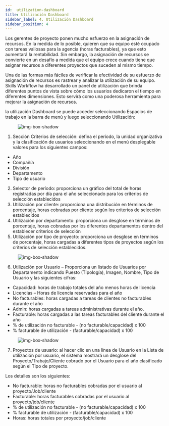 ```yaml
---
id:  utilization-dashboard
title: Utilización Dashboard
sidebar_label: 4. Utilización Dashboard
sidebar_position: 4
---
```


Los gerentes de proyecto ponen mucho esfuerzo en la asignación de recursos. En la medida de lo posible, quieren que su equipo esté ocupado con tareas valiosas para la agencia (horas facturables), ya que esto aumentará la rentabilidad. Sin embargo, la asignación de recursos se convierte en un desafío a medida que el equipo crece cuando tiene que asignar recursos a diferentes proyectos que suceden al mismo tiempo.

Una de las formas más fáciles de verificar la efectividad de su esfuerzo de asignación de recursos es rastrear y analizar la utilización de su equipo. Skills Workflow ha desarrollado un panel de utilización que brinda diferentes puntos de vista sobre cómo los usuarios dedicaron el tiempo en diferentes dimensiones. Esto servirá como una poderosa herramienta para mejorar la asignación de recursos.

la utilización Dashboard se puede acceder seleccionando Espacios de trabajo en la barra de menú y luego seleccionando Utilización:

<figure>

![img-box-shadow](/img/university/dashboards/utilization-dashboard/university-utilization-dashboard-1.png)
<figcaption></figcaption>
</figure>

1. Sección Criterios de selección: defina el período, la unidad organizativa y la clasificación de usuarios seleccionando en el menú desplegable valores para los siguientes campos:
 - Año
 - Compañía
 - División
 - Departamento
 - Tipo de usuario

2. Selector de período: proporciona un gráfico del total de horas registradas por día para el año seleccionado para los criterios de selección establecidos
3. Utilización por cliente: proporciona una distribución en términos de porcentaje, horas cobradas por cliente según los criterios de selección establecidos
4. Utilización por departamento: proporciona un desglose en términos de porcentaje, horas cobradas por los diferentes departamentos dentro del
establecer criterios de selección
5. Utilización por tipo de proyecto: proporciona un desglose en términos de porcentaje, horas cargadas a diferentes tipos de proyectos según los criterios de selección establecidos.

<figure>

![img-box-shadow](/img/university/dashboards/utilization-dashboard/university-utilization-dashboard-2.png)
<figcaption></figcaption>
</figure>

6. Utilización por Usuario – Proporciona un listado de Usuarios por Departamento indicando Puesto (Tipología), Imagen, Nombre, Tipo de Usuario y las siguientes cifras:  
 - Capacidad: horas de trabajo totales del año menos horas de licencia
 - Licencias – Horas de licencia reservadas para el año
 - No facturables: horas cargadas a tareas de clientes no facturables durante el año
 - Admin: horas cargadas a tareas administrativas durante el año.
 - Facturable: horas cargadas a las tareas facturables del cliente durante el año
 - % de utilización no facturable - (no facturable/capacidad) x 100
 - % facturable de utilización - (facturable/capacidad) x 100

<figure>

![img-box-shadow](/img/university/dashboards/utilization-dashboard/university-utilization-dashboard-3.png)
<figcaption></figcaption>
</figure>

7. Proyectos de usuario: al hacer clic en una línea de Usuario en la Lista de utilización por usuario, el sistema mostrará un desglose del Proyecto/Trabajo/Cliente cobrado por el Usuario para el año clasificado según el Tipo de proyecto.
 
Los detalles son los siguientes:
   - No facturable: horas no facturables cobradas por el usuario al proyecto/Job/cliente
   - Facturable: horas facturables cobradas por el usuario al proyecto/job/cliente
   - % de utilización no facturable - (no facturable/capacidad) x 100
   - % facturable de utilización - (facturable/capacidad) x 100
   - Horas: horas totales por proyecto/job/cliente
